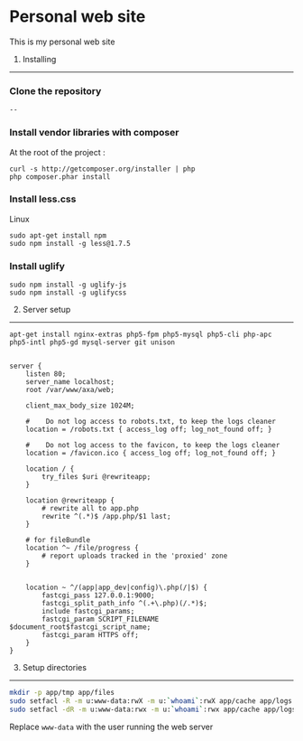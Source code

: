 Personal web site
========================
This is my personal web site


1) Installing
-------------

### Clone the repository

    --

### Install vendor libraries with composer

At the root of the project :

    curl -s http://getcomposer.org/installer | php
    php composer.phar install

### Install less.css

Linux

    sudo apt-get install npm
    sudo npm install -g less@1.7.5

### Install uglify

    sudo npm install -g uglify-js
    sudo npm install -g uglifycss


 2) Server setup
----------------

    apt-get install nginx-extras php5-fpm php5-mysql php5-cli php-apc php5-intl php5-gd mysql-server git unison

```nginx

server {
    listen 80;
    server_name localhost;
    root /var/www/axa/web;

    client_max_body_size 1024M;

    #    Do not log access to robots.txt, to keep the logs cleaner
    location = /robots.txt { access_log off; log_not_found off; }

    #    Do not log access to the favicon, to keep the logs cleaner
    location = /favicon.ico { access_log off; log_not_found off; }

    location / {
        try_files $uri @rewriteapp;
    }

    location @rewriteapp {
        # rewrite all to app.php
        rewrite ^(.*)$ /app.php/$1 last;
    }

    # for fileBundle
    location ^~ /file/progress {
        # report uploads tracked in the 'proxied' zone
    }


    location ~ ^/(app|app_dev|config)\.php(/|$) {
        fastcgi_pass 127.0.0.1:9000;
        fastcgi_split_path_info ^(.+\.php)(/.*)$;
        include fastcgi_params;
        fastcgi_param SCRIPT_FILENAME $document_root$fastcgi_script_name;
        fastcgi_param HTTPS off;
    }
}
```


3) Setup directories
--------------------

``` bash
mkdir -p app/tmp app/files
sudo setfacl -R -m u:www-data:rwX -m u:`whoami`:rwX app/cache app/logs app/tmp app/files 
sudo setfacl -dR -m u:www-data:rwx -m u:`whoami`:rwx app/cache app/logs app/tmp app/files
```
Replace `www-data` with the user running the web server
